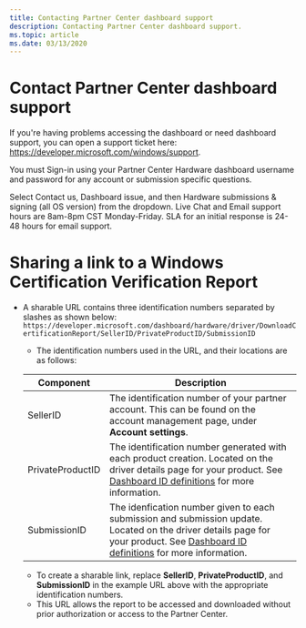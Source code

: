 ```yaml
---
title: Contacting Partner Center dashboard support
description: Contacting Partner Center dashboard support.
ms.topic: article
ms.date: 03/13/2020
---
```


# Contact Partner Center dashboard support

If you're having problems accessing the dashboard or need dashboard support, you can open a support ticket here: https://developer.microsoft.com/windows/support.

You must Sign-in using your Partner Center Hardware dashboard username and password for any account or submission specific questions.

Select Contact us, Dashboard issue, and then Hardware submissions & signing (all OS version) from the dropdown. Live Chat and Email support hours are 8am-8pm CST Monday-Friday. SLA for an initial response is 24-48 hours for email support.


# Sharing a link to a Windows Certification Verification Report
* A sharable URL contains three identification numbers separated by slashes as shown below: `https://developer.microsoft.com/dashboard/hardware/driver/DownloadCertificationReport/SellerID/PrivateProductID/SubmissionID`
    
    * The identification numbers used in the URL, and their locations are as follows:
    
    | Component | Description |
    | ---       | ---         |
    |SellerID   | The identification number of your partner account. This can be found on the account management page, under **Account settings**. |
    |PrivateProductID | The identification number generated with each product creation. Located on the driver details page for your product. See [Dashboard ID definitions](./id-definitions.md) for more information. |
    |SubmissionID | The idenfication number given to each submission and submission update. Located on the driver details page for your product. See [Dashboard ID definitions](./id-definitions.md) for more information. |
    
    * To create a sharable link, replace **SellerID**, **PrivateProductID**, and **SubmissionID** in the example URL above with the appropriate identification numbers.
    * This URL allows the report to be accessed and downloaded without prior authorization or access to the Partner Center.